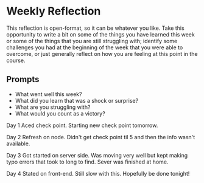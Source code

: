 # Weekly Reflection
This reflection is open-format, so it can be whatever you like. Take this opportunity to write a bit on some of the things you have learned this week or some of the things that you are still struggling with; identify some challenges you had at the beginning of the week that you were able to overcome, or just generally reflect on how you are feeling at this point in the course.

## Prompts
- What went well this week?
- What did you learn that was a shock or surprise?
- What are you struggling with?
- What would you count as a victory?


Day 1
Aced check point. Starting new check point tomorrow.

Day 2
Refresh on node. Didn't get check point til 5 and then the info wasn't available.

Day 3
Got started on server side. Was moving very well but kept making typo errors that took to long to find.
Sever was finished at home.

Day 4
Stated on front-end. Still slow with this. Hopefully be done tonight!